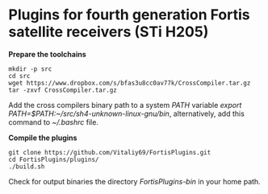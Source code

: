 # Plugins for fourth generation Fortis satellite receivers (STi H205)

**Prepare the toolchains**

```
mkdir -p src
cd src
wget https://www.dropbox.com/s/bfas3u8cc0av77k/CrossCompiler.tar.gz
tar -zxvf CrossCompiler.tar.gz
```

Add the cross compilers binary path to a system _PATH_ variable _export PATH=$PATH:~/src/sh4-unknown-linux-gnu/bin_, alternatively, add this command to _~/.bashrc_ file.

**Compile the plugins**

```
git clone https://github.com/Vitaliy69/FortisPlugins.git
cd FortisPlugins/plugins/
./build.sh
```

Check for output binaries the directory _FortisPlugins-bin_ in your home path.
